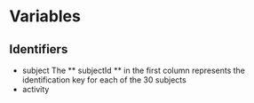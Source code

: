 # Variables
## Identifiers
* subject
The ** subjectId ** in the first column represents the identification key for each of the 30 subjects
* activity

